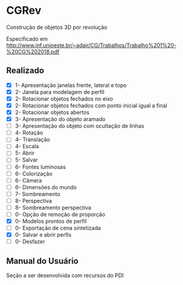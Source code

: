 # CGRev
Construção de objetos 3D por revolução

Especificado em http://www.inf.unioeste.br/~adair/CG/Trabalhos/Trabalho%201%20-%20CG%202018.pdf

## Realizado
- [x] 1- Apresentação janelas frente, lateral e topo
- [x] 2- Janela para modelagem de perfil
- [x] 2- Rotacionar objetos fechados no eixo
- [x] 2- Rotacionar objetos fechados com ponto inicial igual a final
- [x] 2- Rotacionar objetos abertos
- [x] 3- Apresentação do objeto aramado
- [ ] 3- Apresentação do objeto com ocultação de linhas
- [ ] 4- Rotação
- [ ] 4- Translação
- [ ] 4- Escala
- [ ] 5- Abrir
- [ ] 5- Salvar
- [ ] 6- Fontes luminosas
- [ ] 6- Colorização
- [ ] 6- Câmera
- [ ] 6- Dimensões do mundo
- [ ] 7- Sombreamento
- [ ] 8- Perspectiva
- [ ] 8- Sombreamento perspectiva
- [ ] 0- Opção de remoção de proporção
- [x] 0- Modelos prontos de perfil
- [ ] 0- Exportação de cena sintetizada
- [x] 0- Salvar e abrir perfis
- [ ] 0- Desfazer

## Manual do Usuário
Seção a ser desenvolvida com recursos do PDI
